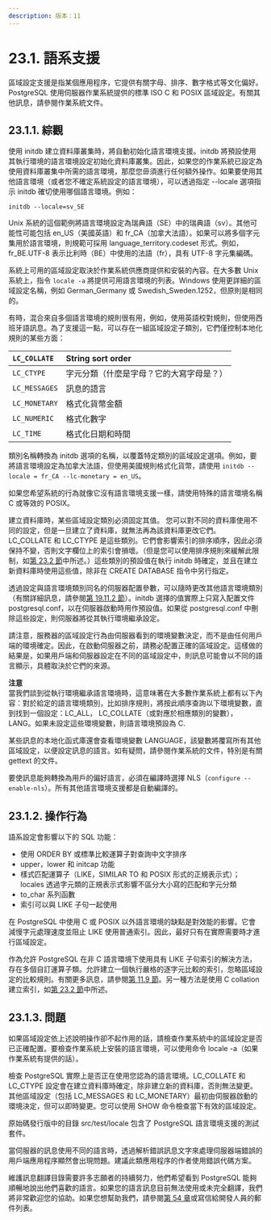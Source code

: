 ```yaml
---
description: 版本：11
---
```


# 23.1. 語系支援

區域設定支援是指某個應用程序，它提供有關字母、排序、數字格式等文化偏好。PostgreSQL 使用伺服器作業系統提供的標準 ISO C 和 POSIX 區域設定。有關其他訊息，請參閱作業系統文件。

## 23.1.1. 綜觀

使用 initdb 建立資料庫叢集時，將自動初始化語言環境支援。initdb 將預設使用其執行環境的語言環境設定初始化資料庫叢集。因此，如果您的作業系統已設定為使用資料庫叢集中所需的語言環境，那麼您毌須進行任何額外操作。如果要使用其他語言環境（或者您不確定系統設定的語言環境），可以透過指定 --locale 選項指示 initdb 確切使用哪個語言環境。例如：

```text
initdb --locale=sv_SE
```

Unix 系統的這個範例將語言環境設定為瑞典語（SE）中的瑞典語（sv）。其他可能性可能包括 en\_US（美國英語）和 fr\_CA（加拿大法語）。如果可以將多個字元集用於語言環境，則規範可採用 language\_territory.codeset 形式。例如，fr\_BE.UTF-8 表示比利時（BE）中使用的法語（fr），具有 UTF-8 字元集編碼。

系統上可用的區域設定取決於作業系統供應商提供和安裝的內容。在大多數 Unix 系統上，指令 `locale -a` 將提供可用語言環境的列表。Windows 使用更詳細的區域設定名稱，例如 German\_Germany 或 Swedish\_Sweden.1252，但原則是相同的。

有時，混合來自多個語言環境的規則很有用，例如，使用英語校對規則，但使用西班牙語訊息。為了支援這一點，可以存在一組區域設定子類別，它們僅控制本地化規則的某些方面：

| `LC_COLLATE` | String sort order |
| :--- | :--- |
| `LC_CTYPE` | 字元分類（什麼是字母？它的大寫字母是？） |
| `LC_MESSAGES` | 訊息的語言 |
| `LC_MONETARY` | 格式化貨幣金額 |
| `LC_NUMERIC` | 格式化數字 |
| `LC_TIME` | 格式化日期和時間 |

類別名稱轉換為 initdb 選項的名稱，以覆蓋特定類別的區域設定選項。例如，要將語言環境設定為加拿大法語，但使用美國規則格式化貨幣，請使用 `initdb --locale = fr_CA --lc-monetary = en_US`。

如果您希望系統的行為就像它沒有語言環境支援一樣，請使用特殊的語言環境名稱 C 或等效的 POSIX。

建立資料庫時，某些區域設定類別必須固定其值。 您可以對不同的資料庫使用不同的設定，但是一旦建立了資料庫，就無法再為該資料庫更改它們。LC\_COLLATE 和 LC\_CTYPE 是這些類別。它們會影響索引的排序順序，因此必須保持不變，否則文字欄位上的索引會損壞。（但是您可以使用排序規則來緩解此限制，如[第 23.2 節](collation-support.md)中所述。）這些類別的預設值在執行 initdb 時確定，並且在建立新資料庫時使用這些值，除非在 CREATE DATABASE 指令中另行指定。

透過設定與語言環境類別同名的伺服器配置參數，可以隨時更改其他語言環境類別（有關詳細訊息，請參閱[第 19.11.2 節](../server-configuration/19.11.-yong-hu-duan-lian-xian-yu-she-can-shu.md#19-11-2-xi-ge-shi)）。initdb 選擇的值實際上只寫入配置文件 postgresql.conf，以在伺服器啟動時用作預設值。如果從 postgresql.conf 中刪除這些設定，則伺服器將從其執行環境繼承設定。

請注意，服務器的區域設定行為由伺服器看到的環境變數決定，而不是由任何用戶端的環境確定。因此，在啟動伺服器之前，請務必配置正確的區域設定。這樣做的結果是，如果用戶端和伺服器設定在不同的區域設定中，則訊息可能會以不同的語言顯示，具體取決於它們的來源。

**注意**  
當我們談到從執行環境繼承語言環境時，這意味著在大多數作業系統上都有以下內容：對於給定的語言環境類別，比如排序規則，將按此順序查詢以下環境變數，直到找到一個設定：LC\_ALL， LC\_COLLATE（或對應於相應類別的變數），LANG。如果未設定這些環境變數，則語言環境預設為 C.

某些訊息的本地化函式庫還會查看環境變數 LANGUAGE，該變數將覆寫所有其他區域設定，以便設定訊息的語言。如有疑問，請參閱作業系統的文件，特別是有關 gettext 的文件。

要使訊息能夠轉換為用戶的偏好語言，必須在編譯時選擇 NLS（`configure --enable-nls`）。所有其他語言環境支援都是自動編譯的。

## 23.1.2. 操作行為

語系設定會影響以下的 SQL 功能：

* 使用 ORDER BY 或標準比較運算子對查詢中文字排序
* upper，lower 和 initcap 功能
* 樣式匹配運算子（LIKE，SIMILAR TO 和 POSIX 形式的正規表示式）；locales 透過字元類的正規表示式影響不區分大小寫的匹配和字元分類
* to\_char 系列函數
* 索引可以與 LIKE 子句一起使用

在 PostgreSQL 中使用 C 或 POSIX 以外語言環境的缺點是對效能的影響。它會減慢字元處理速度並阻止 LIKE 使用普通索引。因此，最好只有在實際需要時才進行區域設定。

作為允許 PostgreSQL 在非 C 語言環境下使用具有 LIKE 子句索引的解決方法，存在多個自訂運算子類。允許建立一個執行嚴格的逐字元比較的索引，忽略區域設定的比較規則。有關更多訊息，請參閱[第 11.9 節](../../the-sql-language/index/operator-classes-and-operator-families.md)。另一種方法是使用 C collation 建立索引，如[第 23.2 節](collation-support.md)中所述。

## 23.1.3. 問題

如果區域設定依上述說明操作卻不起作用的話，請檢查作業系統中的區域設定是否已正確配置。要檢查作業系統上安裝的語言環境，可以使用命令 locale -a（如果作業系統有提供的話）。

檢查 PostgreSQL 實際上是否正在使用您認為的語言環境。LC\_COLLATE 和 LC\_CTYPE 設定會在建立資料庫時確定，除非建立新的資料庫，否則無法變更。其他區域設定（包括 LC\_MESSAGES 和 LC\_MONETARY）最初由伺服器啟動的環境決定，但可以即時變更。您可以使用 SHOW 命令檢查當下有效的區域設定。

原始碼發行版中的目錄 src/test/locale 包含了 PostgreSQL 語言環境支援的測試套件。

當伺服器的訊息使用不同的語言時，透過解析錯誤訊息文字來處理伺服器端錯誤的用戶端應用程序顯然會出現問題。建議此類應用程序的作者使用錯誤代碼方案。

維護訊息翻譯目錄需要許多志願者的持續努力，他們希望看到 PostgreSQL 能夠順暢地說出他們喜歡的語言。如果您的語言訊息目前無法使用或未完全翻譯，我們將非常歡迎您的協助。如果您想幫助我們，請參閱[第 54 章](../../internals/postgresql-coding-conventions/)或寫信給開發人員的郵件列表。

